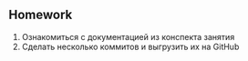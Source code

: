 ##  Homework
1. Ознакомиться с документацией из конспекта занятия
2. Сделать несколько коммитов и выгрузить их на GitHub